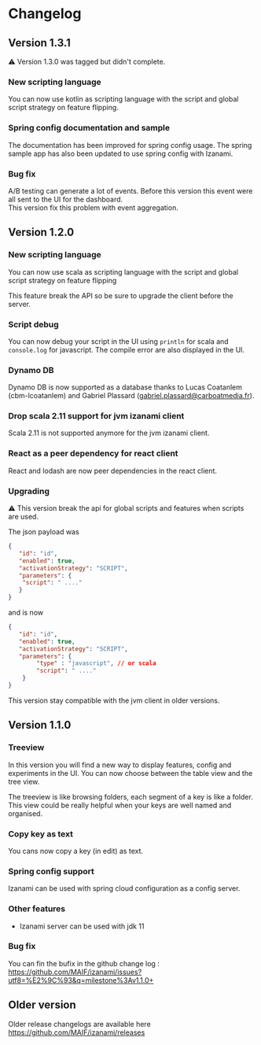 # Changelog 

## Version 1.3.1

:warning: Version 1.3.0 was tagged but didn't complete. 

### New scripting language 

You can now use kotlin as scripting language with the script and global script strategy on feature flipping.

### Spring config documentation and sample

The documentation has been improved for spring config usage. 
The spring sample app has also been updated to use spring config with Izanami.

### Bug fix 

A/B testing can generate a lot of events. Before this version this event were all sent to the UI for the dashboard.   
This version fix this problem with event aggregation.  

## Version 1.2.0

### New scripting language 

You can now use scala as scripting language with the script and global script strategy on feature flipping 

This feature break the API so be sure to upgrade the client before the server. 

### Script debug 

You can now debug your script in the UI using `println` for scala and `console.log` for javascript. 
The compile error are also displayed in the UI.

### Dynamo DB 

Dynamo DB is now supported as a database thanks to Lucas Coatanlem (cbm-lcoatanlem) and Gabriel Plassard (gabriel.plassard@carboatmedia.fr).

### Drop scala 2.11 support for jvm izanami client 

Scala 2.11 is not supported anymore for the jvm izanami client.

### React as a peer dependency for react client

React and lodash are now peer dependencies in the react client. 
 

### Upgrading  

:warning: This version break the api for global scripts and features when scripts are used. 

The json payload was 

```json 
{
   "id": "id",
   "enabled": true,
   "activationStrategy": "SCRIPT",
   "parameters": { 
    "script": " ...." 
   }
} 
``` 

and is now 

```json 
{
   "id": "id",
   "enabled": true,
   "activationStrategy": "SCRIPT",
   "parameters": { 
        "type" : "javascript", // or scala
        "script": " ...." 
    }
} 
``` 

This version stay compatible with the jvm client in older versions.



## Version 1.1.0

### Treeview 

In this version you will find a new way to display features, config and experiments in the UI. 
You can now choose between the table view and the tree view. 

The treeview is like browsing folders, each segment of a key is like a folder. 
This view could be really helpful when your keys are well named and organised.     

### Copy key as text 
You cans now copy a key (in edit) as text. 

### Spring config support 
Izanami can be used with spring cloud configuration as a config server. 

### Other features 

 * Izanami server can be used with jdk 11

 
### Bug fix 

You can fin the bufix in the github change log : https://github.com/MAIF/izanami/issues?utf8=%E2%9C%93&q=milestone%3Av1.1.0+


## Older version 

Older release changelogs are available here https://github.com/MAIF/izanami/releases